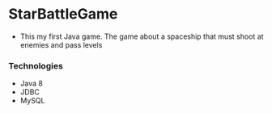 # StarBattleGame
- This my first Java game. The game about a spaceship that must shoot at enemies and pass levels

### Technologies
* Java 8
* JDBC
* MySQL
